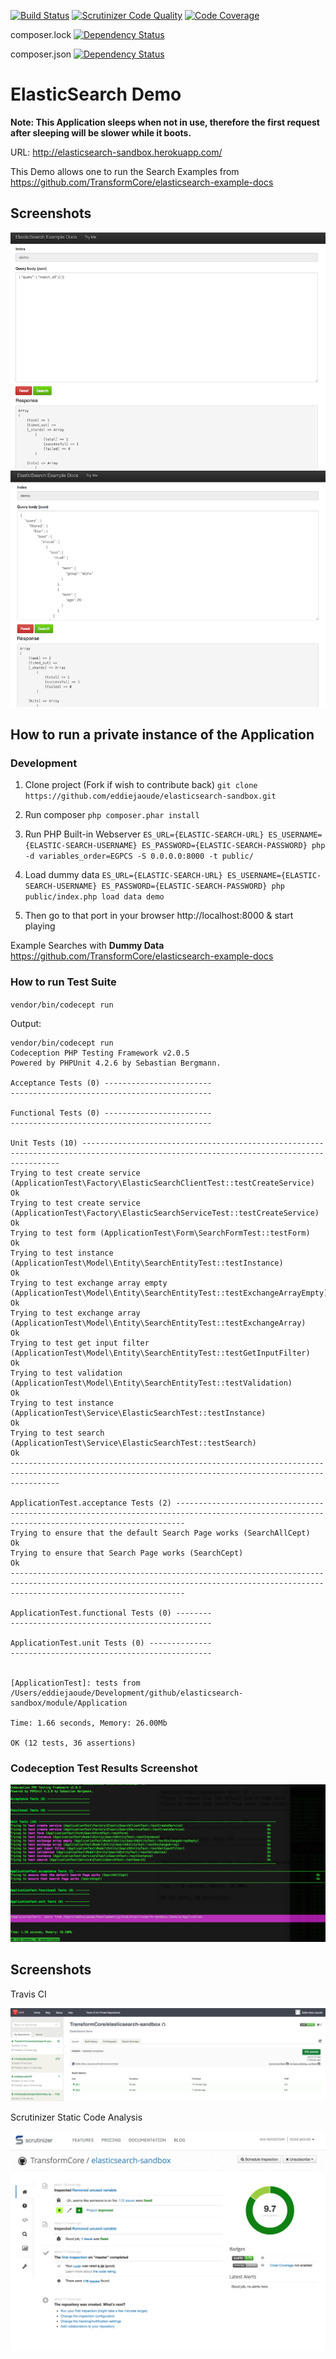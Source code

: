 [![Build Status](https://travis-ci.org/TransformCore/elasticsearch-sandbox.svg?branch=master)](https://travis-ci.org/TransformCore/elasticsearch-sandbox) 
[![Scrutinizer Code Quality](https://scrutinizer-ci.com/g/TransformCore/elasticsearch-sandbox/badges/quality-score.png?b=master)](https://scrutinizer-ci.com/g/TransformCore/elasticsearch-sandbox/?branch=master)
[![Code Coverage](https://scrutinizer-ci.com/g/TransformCore/elasticsearch-sandbox/badges/coverage.png?b=master)](https://scrutinizer-ci.com/g/TransformCore/elasticsearch-sandbox/?branch=master)

composer.lock [![Dependency Status](https://www.versioneye.com/user/projects/542e331ebeeeeefccb000138/badge.svg?style=flat)](https://www.versioneye.com/user/projects/542e331ebeeeeefccb000138)

composer.json [![Dependency Status](https://www.versioneye.com/user/projects/542e3319beeeee2af1000093/badge.svg?style=flat)](https://www.versioneye.com/user/projects/542e3319beeeee2af1000093)

# ElasticSearch Demo

**Note: This Application sleeps when not in use, therefore the first request after sleeping will be slower while it boots.**

URL: http://elasticsearch-sandbox.herokuapp.com/

This Demo allows one to run the Search Examples from https://github.com/TransformCore/elasticsearch-example-docs

## Screenshots

![Search All](docs/screenshots/search-all.png)
![Search Filter](docs/screenshots/search-filter.png)

## How to run a private instance of the Application

### Development

1. Clone project (Fork if wish to contribute back)
`git clone https://github.com/eddiejaoude/elasticsearch-sandbox.git`

2. Run composer
`php composer.phar install`

2. Run PHP Built-in Webserver
`ES_URL={ELASTIC-SEARCH-URL} ES_USERNAME={ELASTIC-SEARCH-USERNAME} ES_PASSWORD={ELASTIC-SEARCH-PASSWORD} php -d variables_order=EGPCS -S 0.0.0.0:8000 -t public/`

3. Load dummy data
`ES_URL={ELASTIC-SEARCH-URL} ES_USERNAME={ELASTIC-SEARCH-USERNAME} ES_PASSWORD={ELASTIC-SEARCH-PASSWORD} php public/index.php load data demo`

3. Then go to that port in your browser http://localhost:8000 & start playing

Example Searches with **Dummy Data** https://github.com/TransformCore/elasticsearch-example-docs

### How to run Test Suite

`vendor/bin/codecept run`

Output:
```
vendor/bin/codecept run
Codeception PHP Testing Framework v2.0.5
Powered by PHPUnit 4.2.6 by Sebastian Bergmann.

Acceptance Tests (0) ------------------------
---------------------------------------------

Functional Tests (0) ------------------------
---------------------------------------------

Unit Tests (10) ---------------------------------------------------------------------------------------------------------------------------------------
Trying to test create service (ApplicationTest\Factory\ElasticSearchClientTest::testCreateService)                                                Ok
Trying to test create service (ApplicationTest\Factory\ElasticSearchServiceTest::testCreateService)                                               Ok
Trying to test form (ApplicationTest\Form\SearchFormTest::testForm)                                                                               Ok
Trying to test instance (ApplicationTest\Model\Entity\SearchEntityTest::testInstance)                                                             Ok
Trying to test exchange array empty (ApplicationTest\Model\Entity\SearchEntityTest::testExchangeArrayEmpty)                                       Ok
Trying to test exchange array (ApplicationTest\Model\Entity\SearchEntityTest::testExchangeArray)                                                  Ok
Trying to test get input filter (ApplicationTest\Model\Entity\SearchEntityTest::testGetInputFilter)                                               Ok
Trying to test validation (ApplicationTest\Model\Entity\SearchEntityTest::testValidation)                                                         Ok
Trying to test instance (ApplicationTest\Service\ElasticSearchTest::testInstance)                                                                 Ok
Trying to test search (ApplicationTest\Service\ElasticSearchTest::testSearch)                                                                     Ok
-------------------------------------------------------------------------------------------------------------------------------------------------------

ApplicationTest.acceptance Tests (2) ----------------------------------------------------------------------------------------------------------------------------------------------
Trying to ensure that the default Search Page works (SearchAllCept)                                                                                                           Ok
Trying to ensure that Search Page works (SearchCept)                                                                                                                          Ok
-----------------------------------------------------------------------------------------------------------------------------------------------------------------------------------

ApplicationTest.functional Tests (0) --------
---------------------------------------------

ApplicationTest.unit Tests (0) --------------
---------------------------------------------


[ApplicationTest]: tests from /Users/eddiejaoude/Development/github/elasticsearch-sandbox/module/Application

Time: 1.66 seconds, Memory: 26.00Mb

OK (12 tests, 36 assertions)
```

### Codeception Test Results Screenshot

![Test Results](docs/screenshots/test-results.png)

## Screenshots

Travis CI

![Travis CI](docs/screenshots/travis-ci.png)

Scrutinizer Static Code Analysis

![Static Code Analysis](docs/screenshots/static-code-analysis.png)
